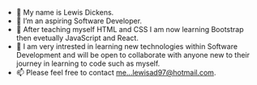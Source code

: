- 👋 My name is Lewis Dickens.
- 👀 I’m an aspiring Software Developer.
- 🌱 After teaching myself HTML and CSS I am now learning Bootstrap then evetually JavaScript and React.
- 💞️ I am very intrested in learning new technologies within Software Development and will be open to collaborate with anyone new to their journey in learning to code such as myself.
- 📫 Please feel free to contact me...lewisad97@hotmail.com.

<!---
lewisad97/lewisad97 is a ✨ special ✨ repository because its `README.md` (this file) appears on your GitHub profile.
You can click the Preview link to take a look at your changes.
--->
